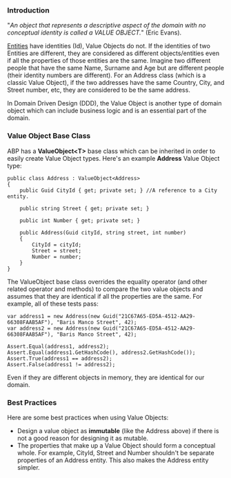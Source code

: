 ### Introduction

"*An object that represents a descriptive aspect of the domain with no
conceptual identity is called a VALUE OBJECT.*" (Eric Evans).

[Entities](Entities.md) have identities
(Id), Value Objects do not. If the identities of two
Entities are different, they are considered as different
objects/entities even if all the properties of those entities are the
same. Imagine two different people that have the same Name, Surname and Age but
are different people (their identity numbers are different). For an Address class (which 
is a classic Value Object), if the two addresses have the same Country, City, and Street number, etc,
they are considered to be the same address.

In Domain Driven Design (DDD), the Value Object is another type of domain
object which can include business logic and is an essential part of the
domain.

### Value Object Base Class

ABP has a **ValueObject&lt;T&gt;** base class which can be inherited in
order to easily create Value Object types. Here's an example **Address** Value
Object type:

    public class Address : ValueObject<Address>
    {
        public Guid CityId { get; private set; } //A reference to a City entity.

        public string Street { get; private set; }

        public int Number { get; private set; }

        public Address(Guid cityId, string street, int number)
        {
            CityId = cityId;
            Street = street;
            Number = number;
        }
    }

The ValueObject base class overrides the equality operator (and other related
operator and methods) to compare the two value objects and assumes that they
are identical if all the properties are the same. For example, all of these tests
pass:

    var address1 = new Address(new Guid("21C67A65-ED5A-4512-AA29-66308FAAB5AF"), "Baris Manco Street", 42);
    var address2 = new Address(new Guid("21C67A65-ED5A-4512-AA29-66308FAAB5AF"), "Baris Manco Street", 42);

    Assert.Equal(address1, address2);
    Assert.Equal(address1.GetHashCode(), address2.GetHashCode());
    Assert.True(address1 == address2);
    Assert.False(address1 != address2);

Even if they are different objects in memory, they are identical for our
domain.

### Best Practices

Here are some best practices when using Value Objects:

-   Design a value object as **immutable** (like the Address above)
    if there is not a good reason for designing it as mutable.
-   The properties that make up a Value Object should form a conceptual
    whole. For example, CityId, Street and Number shouldn't be separate
    properties of an Address entity. This also makes the Address entity
    simpler.
